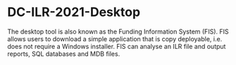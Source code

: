 # DC-ILR-2021-Desktop
The desktop tool is also known as the Funding Information System (FIS).
FIS allows users to download a simple application that is copy deployable, i.e. does not require a Windows installer.
FIS can analyse an ILR file and output reports, SQL databases and MDB files.
